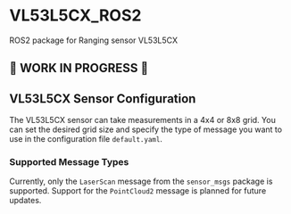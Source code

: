 # VL53L5CX_ROS2
ROS2 package for Ranging sensor VL53L5CX

## 	:construction: WORK IN PROGRESS :construction:

## VL53L5CX Sensor Configuration

The VL53L5CX sensor can take measurements in a 4x4 or 8x8 grid. You can set the desired grid size and specify the type of message you want to use in the configuration file `default.yaml`.

### Supported Message Types

Currently, only the `LaserScan` message from the `sensor_msgs` package is supported. Support for the `PointCloud2` message is planned for future updates.

